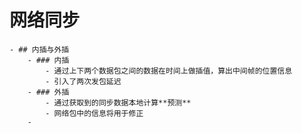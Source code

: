 # 网络同步
	- ## 内插与外插
		- ### 内插
			- 通过上下两个数据包之间的数据在时间上做插值，算出中间帧的位置信息
			- 引入了两次发包延迟
		- ### 外插
			- 通过获取到的同步数据本地计算**预测**
			- 网络包中的信息将用于修正
		-